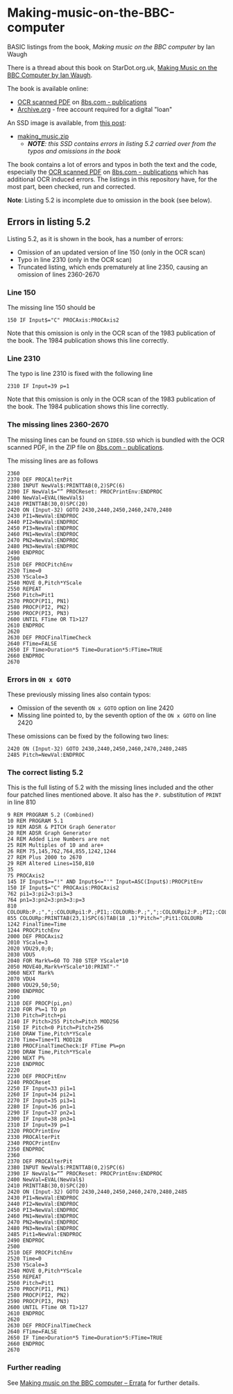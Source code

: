 # Making-music-on-the-BBC-computer
BASIC listings from the book, *Making music on the BBC computer* by Ian Waugh

There is a thread about this book on StarDot.org.uk, [Making Music on the BBC Computer by Ian Waugh](https://stardot.org.uk/forums/viewtopic.php?t=4923).

The book is available online:

- [OCR scanned PDF](http://8bs.com/othrdnld/manuals/publication/Making_Music_on_the_BBC_Computer_Waugh.zip) on [8bs.com - publications](http://8bs.com/othrdnld/manuals/publications.shtml)
- [Archive.org](https://archive.org/details/makingmusiconbbc0000waug) - free account required for a digital "loan"

An SSD image is available, from [this post](https://stardot.org.uk/forums/viewtopic.php?p=44849&sid=1cd77dd3853fad707f262f788a0b93b4#p44849):
- [making_music.zip](https://stardot.org.uk/forums/download/file.php?id=3321&sid=1cd77dd3853fad707f262f788a0b93b4)
  - ***NOTE**: this SSD contains errors in listing 5.2 carried over from the typos and omissions in the book*

The book contains a lot of errors and typos in both the text and the code, especially the [OCR scanned PDF](http://8bs.com/othrdnld/manuals/publication/Making_Music_on_the_BBC_Computer_Waugh.zip) on [8bs.com - publications](http://8bs.com/othrdnld/manuals/publications.shtml) which has additional OCR induced errors. The listings in this repository have, for the most part, been checked, run and corrected. 

**Note**: Listing 5.2 is incomplete due to omission in the book (see below).

## Errors in listing 5.2

Listing 5.2, as it is shown in the book, has a number of errors:

- Omission of an updated version of line 150 (only in the OCR scan)
- Typo in line 2310 (only in the OCR scan)
- Truncated listing, which ends prematurely at line 2350, causing an omission of lines 2360-2670

### Line 150

The missing line 150 should be 

```none
150 IF Input$="C" PROCAxis:PROCAxis2
```

Note that this omission is only in the OCR scan of the 1983 publication of the book. The 1984 publication shows this line correctly.

### Line 2310

The typo is line 2310 is fixed with the following line

```none
2310 IF Input=39 p=1
```

Note that this omission is only in the OCR scan of the 1983 publication of the book. The 1984 publication shows this line correctly.

### The missing lines 2360-2670

The missing lines can be found on `SIDE0.SSD` which is bundled with the OCR scanned PDF, in the ZIP file on [8bs.com - publications](http://8bs.com/othrdnld/manuals/publications.shtml).

The missing lines are as follows

```none
2360
2370 DEF PROCAlterPit
2380 INPUT NewVal$:PRINTTAB(0,2)SPC(6)
2390 IF NewVal$=“” PROCReset: PROCPrintEnv:ENDPROC
2400 NewVal=EVAL(NewVal$)
2410 PRINTTAB(30,0)SPC(20)
2420 ON (Input-32) GOTO 2430,2440,2450,2460,2470,2480
2430 PI1=NewVal:ENDPROC
2440 PI2=NewVal:ENDPROC
2450 PI3=NewVal:ENDPROC
2460 PN1=NewVal:ENDPROC
2470 PN2=NewVal:ENDPROC
2480 PN3=NewVal:ENDPROC
2490 ENDPROC
2500
2510 DEF PROCPitchEnv
2520 Time=0
2530 YScale=3
2540 MOVE 0,Pitch*YScale
2550 REPEAT
2560 Pitch=Pit1
2570 PROCP(PI1, PN1)
2580 PROCP(PI2, PN2)
2590 PROCP(PI3, PN3)
2600 UNTIL FTime OR T1>127
2610 ENDPROC
2620 
2630 DEF PROCFinalTimeCheck
2640 FTime=FALSE
2650 IF Time>Duration*5 Time=Duration*5:FTime=TRUE
2660 ENDPROC
2670 
```

### Errors in `ON x GOTO`

These previously missing lines also contain typos:

- Omission of the seventh `ON x GOTO` option on line 2420
- Missing line pointed to, by the seventh option of the `ON x GOTO` on line 2420

These omissions can be fixed by the following two lines:


```none
2420 ON (Input-32) GOTO 2430,2440,2450,2460,2470,2480,2485
2485 Pitch=NewVal:ENDPROC
```

### The correct listing 5.2

This is the full listing of 5.2 with the missing lines included and the other four patched lines mentioned above. It also has the `P.` substitution of `PRINT` in line 810

```none
9 REM PROGRAM 5.2 (Combined)
10 REM PROGRAM 5.1
19 REM ADSR & PITCH Graph Generator
20 REM ADSR Graph Generator
24 REM Added Line Numbers are not
25 REM Multiples of 10 and are+
26 REM 75,145,762,764,855,1242,1244
27 REM Plus 2000 to 2670
29 REM Altered Lines=150,810
35
75 PROCAxis2
145 IF Input$>="!" AND Input$<="'" Input=ASC(Input$):PROCPitEnv
150 IF Input$="C" PROCAxis:PROCAxis2
762 pi1=3:pi2=3:pi3=3
764 pn1=3:pn2=3:pn3=3:p=3
810 COLOURb:P.;",";:COLOURpi1:P.;PI1;:COLOURb:P.;",";:COLOURpi2:P.;PI2;:COLOURb:P.;",";:COLOURpi3:P.;PI3;:COLOURb:P.;",";:COLOURpn1:P.;PN1;:COLOURb:P.;",";:COLOURpn2:P.;PN2;:COLOURb:P.;",";:COLOURpn3:P.;PN3;:COLOURb:P.;",";
855 COLOURp:PRINTTAB(23,1)SPC(6)TAB(18 ,1)"Pitch=";Pit1:COLOURb
1242 FinalTime=Time
1244 PROCPitchEnv
2000 DEF PROCAxis2
2010 YScale=3
2020 VDU29,0;0;
2030 VDU5
2040 FOR Mark%=60 TO 780 STEP YScale*10
2050 MOVE40,Mark%+YScale*10:PRINT"-"
2060 NEXT Mark%
2070 VDU4
2080 VDU29,50;50;
2090 ENDPROC
2100
2110 DEF PROCP(pi,pn)
2120 FOR P%=1 TO pn
2130 Pitch=Pitch+pi
2140 IF Pitch>255 Pitch=Pitch MOD256
2150 IF Pitch<0 Pitch=Pitch+256
2160 DRAW Time,Pitch*YScale
2170 Time=Time+T1 MOD128
2180 PROCFinalTimeCheck:IF FTime P%=pn
2190 DRAW Time,Pitch*YScale
2200 NEXT P%
2210 ENDPROC
2220
2230 DEF PROCPitEnv
2240 PROCReset
2250 IF Input=33 pi1=1
2260 IF Input=34 pi2=1
2270 IF Input=35 pi3=1
2280 IF Input=36 pn1=1
2290 IF Input=37 pn2=1
2300 IF Input=38 pn3=1
2310 IF Input=39 p=1
2320 PROCPrintEnv
2330 PROCAlterPit
2340 PROCPrintEnv
2350 ENDPROC
2360
2370 DEF PROCAlterPit
2380 INPUT NewVal$:PRINTTAB(0,2)SPC(6)
2390 IF NewVal$=“” PROCReset: PROCPrintEnv:ENDPROC
2400 NewVal=EVAL(NewVal$)
2410 PRINTTAB(30,0)SPC(20)
2420 ON (Input-32) GOTO 2430,2440,2450,2460,2470,2480,2485
2430 PI1=NewVal:ENDPROC
2440 PI2=NewVal:ENDPROC
2450 PI3=NewVal:ENDPROC
2460 PN1=NewVal:ENDPROC
2470 PN2=NewVal:ENDPROC
2480 PN3=NewVal:ENDPROC
2485 Pit1=NewVal:ENDPROC
2490 ENDPROC
2500
2510 DEF PROCPitchEnv
2520 Time=0
2530 YScale=3
2540 MOVE 0,Pitch*YScale
2550 REPEAT
2560 Pitch=Pit1
2570 PROCP(PI1, PN1)
2580 PROCP(PI2, PN2)
2590 PROCP(PI3, PN3)
2600 UNTIL FTime OR T1>127
2610 ENDPROC
2620 
2630 DEF PROCFinalTimeCheck
2640 FTime=FALSE
2650 IF Time>Duration*5 Time=Duration*5:FTime=TRUE
2660 ENDPROC
2670 
```
### Further reading

See [Making music on the BBC computer – Errata](https://gr33nonline.wordpress.com/2022/12/25/making-music-on-the-bbc-computer-errata/) for further details.

